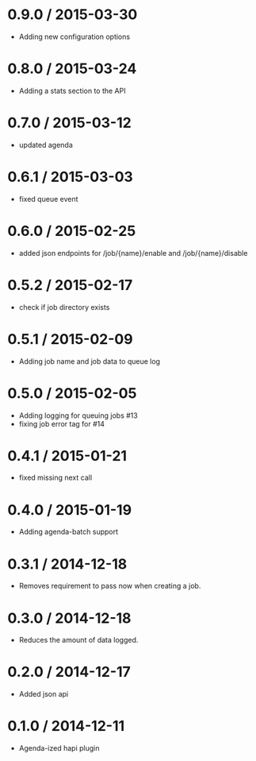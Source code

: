 
0.9.0 / 2015-03-30
==================

  * Adding new configuration options


0.8.0 / 2015-03-24
==================

  * Adding a stats section to the API


0.7.0 / 2015-03-12
==================

  * updated agenda


0.6.1 / 2015-03-03
==================

  * fixed queue event


0.6.0 / 2015-02-25
==================

  * added json endpoints for /job/{name}/enable and /job/{name}/disable


0.5.2 / 2015-02-17
==================

  * check if job directory exists


0.5.1 / 2015-02-09
==================

  * Adding job name and job data to queue log


0.5.0 / 2015-02-05
==================

  * Adding logging for queuing jobs #13
  * fixing job error tag for #14


0.4.1 / 2015-01-21
==================

  * fixed missing next call

0.4.0 / 2015-01-19
==================

  * Adding agenda-batch support

0.3.1 / 2014-12-18
==================

  * Removes requirement to pass now when creating a job.

0.3.0 / 2014-12-18
==================

  * Reduces the amount of data logged.

0.2.0 / 2014-12-17
==================

  * Added json api

0.1.0 / 2014-12-11
==================

  * Agenda-ized hapi plugin
